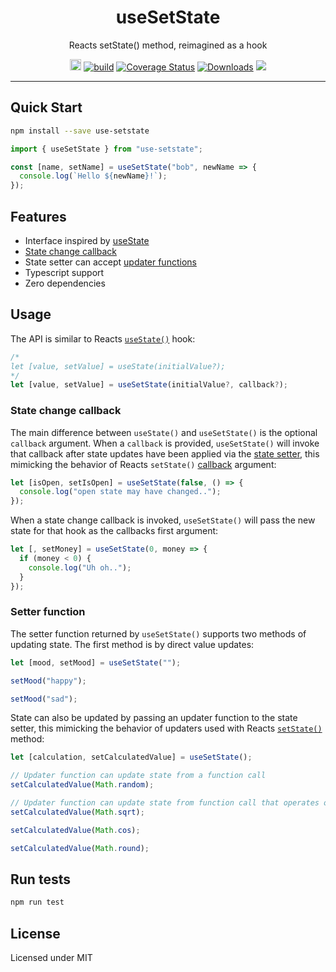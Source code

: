 <h1 align="center">useSetState</h1>
<p align="center">Reacts setState() method, reimagined as a hook</p>

<p align="center">
  <a href="https://badge.fury.io/js/use-setstate"><img src="https://badge.fury.io/js/use-setstate.svg" alt="npm version" height="18"></a>
  <a href="https://travis-ci.org/dacre-denny/use-setstate"><img src="https://travis-ci.org/dacre-denny/use-setstate.svg?branch=master" alt="build"></a>
  <a href='https://coveralls.io/github/dacre-denny/use-setstate?branch=master'><img src='https://coveralls.io/repos/github/dacre-denny/use-setstate/badge.svg?branch=master' alt='Coverage Status' /></a>
  <a href="https://www.npmjs.com/package/use-setstate"><img src="https://img.shields.io/npm/dm/use-setstate" alt="Downloads"></a>
  <a href="https://www.codacy.com?utm_source=github.com&amp;utm_medium=referral&amp;utm_content=dacre-denny/use-setstate&amp;utm_campaign=Badge_Grade"><img src="https://api.codacy.com/project/badge/Grade/295187f20b074fd9b63040c3538e006a"/></a>
</p>

---

## Quick Start

```bash
npm install --save use-setstate
```

```jsx
import { useSetState } from "use-setstate";

const [name, setName] = useSetState("bob", newName => {
  console.log(`Hello ${newName}!`);
});
```

## Features

*   Interface inspired by [useState](https://reactjs.org/docs/hooks-state.html)
*   [State change callback](#State-change-callback)
*   State setter can accept [updater functions](#Setter-function)
*   Typescript support
*   Zero dependencies

## Usage

The API is similar to Reacts [`useState()`](https://reactjs.org/docs/hooks-state.html) hook:

```jsx
/*
let [value, setValue] = useState(initialValue?);
*/
let [value, setValue] = useSetState(initialValue?, callback?);
```

### State change callback

The main difference between `useState()` and `useSetState()` is the optional `callback` argument. When a `callback` is provided, `useSetState()` will invoke that callback after state updates have been applied via the [state setter](#Setter-function), this mimicking the behavior of Reacts `setState()` [callback](https://reactjs.org/docs/react-component.html#setstate) argument:

```jsx
let [isOpen, setIsOpen] = useSetState(false, () => {
  console.log("open state may have changed..");
});
```

When a state change callback is invoked, `useSetState()` will pass the new state for that hook as the callbacks first argument:

```jsx
let [, setMoney] = useSetState(0, money => {
  if (money < 0) {
    console.log("Uh oh..");
  }
});
```

### Setter function

The setter function returned by `useSetState()` supports two methods of updating state. The first method is by direct value updates:

```jsx
let [mood, setMood] = useSetState("");

setMood("happy");

setMood("sad");
```

State can also be updated by passing an updater function to the state setter, this mimicking the behavior of updaters used with Reacts [`setState()`](https://reactjs.org/docs/state-and-lifecycle.html#state-updates-may-be-asynchronous) method:

```jsx
let [calculation, setCalculatedValue] = useSetState();

// Updater function can update state from a function call
setCalculatedValue(Math.random);

// Updater function can update state from function call that operates on current state
setCalculatedValue(Math.sqrt);

setCalculatedValue(Math.cos);

setCalculatedValue(Math.round);
```

## Run tests

```bash
npm run test
```

## License

Licensed under MIT
